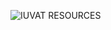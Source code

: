 ![IUVAT RESOURCES](https://www.dropbox.com/s/wusvyc9770r8r6u/iuvat-logo--resources-github-header.png?dl=0)
